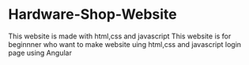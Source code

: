 # Hardware-Shop-Website
This website is made with html,css and javascript
This website is for beginnner who want to make website uing html,css and javascript
login page using Angular
